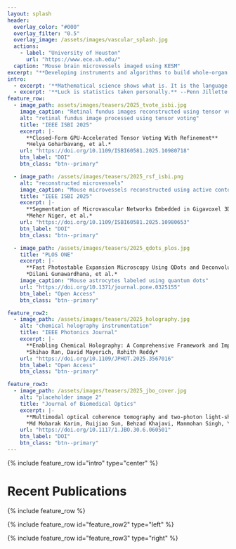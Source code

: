 ```yaml
---
layout: splash
header:
  overlay_color: "#000"
  overlay_filter: "0.5"
  overlay_image: /assets/images/vascular_splash.jpg
  actions:
    - label: "University of Houston"
      url: "https://www.ece.uh.edu/"
  caption: "Mouse brain microvessels imaged using KESM"
excerpt: "**Developing instruments and algorithms to build whole-organ tissue models at sub-cellular resolution**"
intro: 
  - excerpt: '**Mathematical science shows what is. It is the language of unseen relations between things.** --Ada Lovelace'
  - excerpt: '**Luck is statistics taken personally.** --Penn Jillette'
feature_row:
  - image_path: assets/images/teasers/2025_tvote_isbi.jpg
    image_caption: "Retinal fundus images reconstructed using tensor voting"
    alt: "retinal fundus image processed using tensor voting"
    title: "IEEE ISBI 2025"
    excerpt: |-
      **Closed-Form GPU-Accelerated Tensor Voting With Refinement**  
      *Helya Goharbavang, et al.*
    url: "https://doi.org/10.1109/ISBI60581.2025.10980718"
    btn_label: "DOI"
    btn_class: "btn--primary"

  - image_path: /assets/images/teasers/2025_rsf_isbi.png
    alt: "reconstructed microvessels"
    image_caption: "Mouse microvessels reconstructed using active contours"
    title: "IEEE ISBI 2025"
    excerpt: |-
      **Segmentation of Microvascular Networks Embedded in Gigavoxel 3D Images Using RSF Level Sets With OpenVDB**  
      *Meher Niger, et al.*
    url: "https://doi.org/10.1109/ISBI60581.2025.10980653"
    btn_label: "DOI"
    btn_class: "btn--primary"

  - image_path: /assets/images/teasers/2025_qdots_plos.jpg
    title: "PLOS ONE"
    excerpt: |-
      **Fast Photostable Expansion Microscopy Using QDots and Deconvolution**  
      *Dilani Gunawardhana, et al.*
    image_caption: "Mouse astrocytes labeled using quantum dots"
    url: "https://doi.org/10.1371/journal.pone.0325155"
    btn_label: "Open Access"
    btn_class: "btn--primary"

feature_row2:
  - image_path: /assets/images/teasers/2025_holography.jpg
    alt: "chemical holography instrumentation"
    title: "IEEE Photonics Journal"
    excerpt: |-
      **Enabling Chemical Holography: A Comprehensive Framework and Implementation**  
      *Shihao Ran, David Mayerich, Rohith Reddy*
    url: "https://doi.org/10.1109/JPHOT.2025.3567016"
    btn_label: "Open Access"
    btn_class: "btn--primary"

feature_row3:
  - image_path: /assets/images/teasers/2025_jbo_cover.jpg
    alt: "placeholder image 2"
    title: "Journal of Biomedical Optics"
    excerpt: |-
      **Multimodal optical coherence tomography and two-photon light-sheet fluorescence microscopy for embryo imaging**  
      *Md Mobarak Karim, Ruijiao Sun, Behzad Khajavi, Manmohan Singh, Yogeshwari S. Ambekar, Alexander W. Schill, David Mayerich, Kirill Larin*
    url: "https://doi.org/10.1117/1.JBO.30.6.060501"
    btn_label: "DOI"
    btn_class: "btn--primary"
---
```


{% include feature_row id="intro" type="center" %}

# Recent Publications
{% include feature_row %}

{% include feature_row id="feature_row2" type="left" %}

{% include feature_row id="feature_row3" type="right" %}